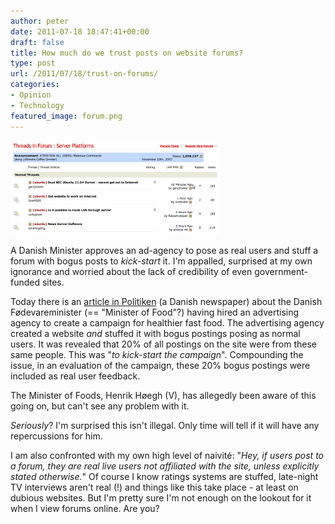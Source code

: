 ```yaml
---
author: peter
date: 2011-07-18 18:47:41+00:00
draft: false
title: How much do we trust posts on website forums?
type: post
url: /2011/07/18/trust-on-forums/
categories:
- Opinion
- Technology
featured_image: forum.png
---
```


![](forum.png)

A Danish Minister approves an ad-agency to pose as real users and stuff a forum with bogus posts to _kick-start_ it. I'm appalled, surprised at my own ignorance and worried about the lack of credibility of even government-funded sites.<!-- more -->

Today there is an [article in Politiken](http://politiken.dk/indland/ECE1339009/minister-bag-kampagne-med-falske-indlaeg/) (a Danish newspaper) about the Danish Fødevareminister (== "Minister of Food"?) having hired an advertising agency to create a campaign for healthier fast food. The advertising agency created a website _and_ stuffed it with bogus postings posing as normal users. It was revealed that 20% of all postings on the site were from these same people. This was "_to kick-start the campaign_". Compounding the issue, in an evaluation of the campaign, these 20% bogus postings were included as real user feedback.

The Minister of Foods, Henrik Høegh (V), has allegedly been aware of this going on, but can't see any problem with it.

_Seriously_? I'm surprised this isn't illegal. Only time will tell if it will have any repercussions for him.

I am also confronted with my own high level of naivité: "_Hey, if users post to a forum, they are real live users not affiliated with the site, unless explicitly stated otherwise._" Of course I know ratings systems are stuffed, late-night TV interviews aren't real (!) and things like this take place - at least on dubious websites. But I'm pretty sure I'm not enough on the lookout for it when I view forums online. Are you?
